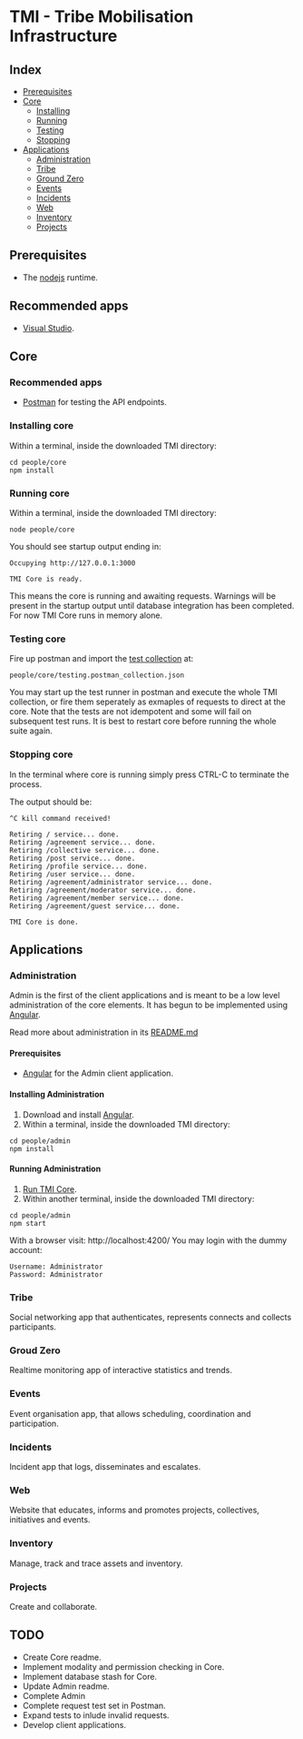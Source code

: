 # TMI - Tribe Mobilisation Infrastructure


## Index

* [Prerequisites](#Prerequisites)
* [Core](#Core)
  * [Installing](#installing-core)
  * [Running](#running-core)
  * [Testing](#testing-core)
  * [Stopping](#stopping-core)
* [Applications](#Applications)
  * [Administration](#Administration)
  * [Tribe](#Tribe)
  * [Ground Zero](#Groud-Zero)
  * [Events](#Events)
  * [Incidents](#Incidents)
  * [Web](#Web)
  * [Inventory](#Inventory)
  * [Projects](#Projects)


## Prerequisites

* The [nodejs](https://nodejs.org) runtime.


## Recommended apps

* [Visual Studio](https://visualstudio.microsoft.com).


## Core


### Recommended apps

* [Postman](https://www.getpostman.com) for testing the API endpoints.


### Installing core

Within a terminal, inside the downloaded TMI directory:
```
cd people/core
npm install
```


### Running core

Within a terminal, inside the downloaded TMI directory:
```
node people/core
```

You should see startup output ending in:

```
Occupying http://127.0.0.1:3000

TMI Core is ready.
```

This means the core is running and awaiting requests.
Warnings will be present in the startup output until database integration has been completed.
For now TMI Core runs in memory alone.


### Testing core

Fire up postman and import the [test collection](people/core/testing.postman_collection.json) at:
```
people/core/testing.postman_collection.json
```

You may start up the test runner in postman and execute the whole TMI collection, or fire them seperately as exmaples of requests to direct at the core.
Note that the tests are not idempotent and some will fail on subsequent test runs.
It is best to restart core before running the whole suite again.

### Stopping core

In the terminal where core is running simply press CTRL-C to terminate the process.

The output should be:
```
^C kill command received!

Retiring / service... done.
Retiring /agreement service... done.
Retiring /collective service... done.
Retiring /post service... done.
Retiring /profile service... done.
Retiring /user service... done.
Retiring /agreement/administrator service... done.
Retiring /agreement/moderator service... done.
Retiring /agreement/member service... done.
Retiring /agreement/guest service... done.

TMI Core is done.
```

## Applications


### Administration

Admin is the first of the client applications and is meant to be a low level administration of the core elements.
It has begun to be implemented using [Angular](https://angular.io/).

Read more about administration in its [README.md](people/admin/README.md)


#### Prerequisites

* [Angular](https://angular.io) for the Admin client application.


#### Installing Administration

1. Download and install [Angular](https://angular.io/).
1. Within a terminal, inside the downloaded TMI directory:

```
cd people/admin
npm install
```

#### Running Administration

1. [Run TMI Core](#Running).
1. Within another terminal, inside the downloaded TMI directory:

```
cd people/admin
npm start
```

With a browser visit: http://localhost:4200/
You may login with the dummy account:
```
Username: Administrator
Password: Administrator
```

### Tribe

Social networking app that authenticates, represents connects and collects participants.


### Groud Zero

Realtime monitoring app of interactive statistics and trends.


### Events

Event organisation app, that allows scheduling, coordination and participation.


### Incidents

Incident app that logs, disseminates and escalates.


### Web

Website that educates, informs and promotes projects, collectives, initiatives and events.


### Inventory

Manage, track and trace assets and inventory.


### Projects

Create and collaborate.


## TODO

* Create Core readme.
* Implement modality and permission checking in Core.
* Implement database stash for Core.
* Update Admin readme.
* Complete Admin
* Complete request test set in Postman.
* Expand tests to inlude invalid requests.
* Develop client applications.

